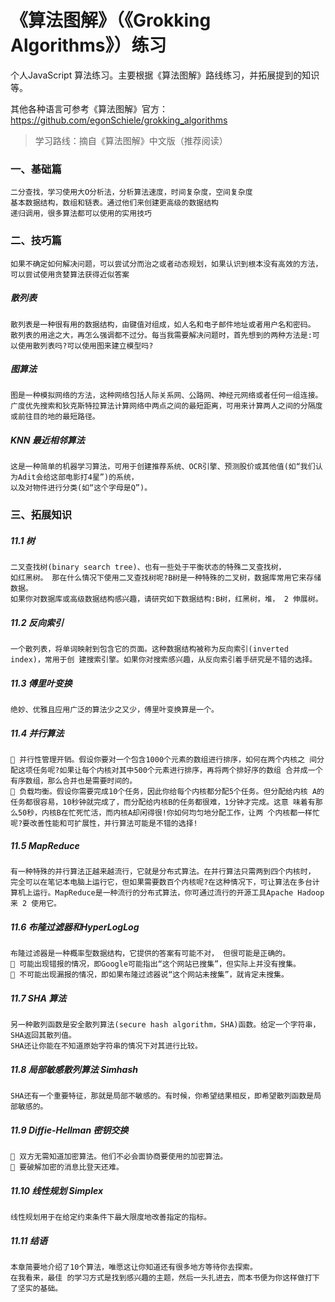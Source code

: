 # 《算法图解》（《Grokking Algorithms》）练习

个人JavaScript 算法练习。主要根据《算法图解》路线练习，并拓展提到的知识等。

其他各种语言可参考《算法图解》官方：https://github.com/egonSchiele/grokking_algorithms

> 学习路线：摘自《算法图解》中文版（推荐阅读）

### 一、基础篇

    二分查找，学习使用大O分析法，分析算法速度，时间复杂度，空间复杂度
    基本数据结构，数组和链表。通过他们来创建更高级的数据结构
    递归调用，很多算法都可以使用的实用技巧

### 二、技巧篇

    如果不确定如何解决问题，可以尝试分而治之或者动态规划，如果认识到根本没有高效的方法，可以尝试使用贪婪算法获得近似答案

##### 散列表

    散列表是一种很有用的数据结构，由键值对组成，如人名和电子邮件地址或者用户名和密码。
    散列表的用途之大，再怎么强调都不过分。每当我需要解决问题时，首先想到的两种方法是:可以使用散列表吗?可以使用图来建立模型吗?

##### 图算法

    图是一种模拟网络的方法，这种网络包括人际关系网、公路网、神经元网络或者任何一组连接。
    广度优先搜索和狄克斯特拉算法计算网络中两点之间的最短距离，可用来计算两人之间的分隔度或前往目的地的最短路径。

##### KNN 最近相邻算法

    这是一种简单的机器学习算法，可用于创建推荐系统、OCR引擎、预测股价或其他值(如“我们认为Adit会给这部电影打4星”)的系统，
    以及对物件进行分类(如“这个字母是Q”)。

### 三、拓展知识

##### 11.1 树

    二叉查找树(binary search tree)、也有一些处于平衡状态的特殊二叉查找树，
    如红黑树。 那在什么情况下使用二叉查找树呢?B树是一种特殊的二叉树，数据库常用它来存储数据。
    如果你对数据库或高级数据结构感兴趣，请研究如下数据结构:B树，红黑树，堆， 2 伸展树。

##### 11.2 反向索引

    一个散列表，将单词映射到包含它的页面。这种数据结构被称为反向索引(inverted index)，常用于创 建搜索引擎。如果你对搜索感兴趣，从反向索引着手研究是不错的选择。

##### 11.3 傅里叶变换

    绝妙、优雅且应用广泛的算法少之又少，傅里叶变换算是一个。

##### 11.4 并行算法

     并行性管理开销。假设你要对一个包含1000个元素的数组进行排序，如何在两个内核之 间分配这项任务呢?如果让每个内核对其中500个元素进行排序，再将两个排好序的数组 合并成一个有序数组，那么合并也是需要时间的。
     负载均衡。假设你需要完成10个任务，因此你给每个内核都分配5个任务。但分配给内核 A的任务都很容易，10秒钟就完成了，而分配给内核B的任务都很难，1分钟才完成。这意 味着有那么50秒，内核B在忙死忙活，而内核A却闲得很!你如何均匀地分配工作，让两 个内核都一样忙呢?要改善性能和可扩展性，并行算法可能是不错的选择!

##### 11.5 MapReduce

    有一种特殊的并行算法正越来越流行，它就是分布式算法。在并行算法只需两到四个内核时， 完全可以在笔记本电脑上运行它，但如果需要数百个内核呢?在这种情况下，可让算法在多台计 算机上运行。MapReduce是一种流行的分布式算法，你可通过流行的开源工具Apache Hadoop来 2 使用它。

##### 11.6 布隆过滤器和HyperLogLog

    布隆过滤器是一种概率型数据结构，它提供的答案有可能不对， 但很可能是正确的。
     可能出现错报的情况，即Google可能指出“这个网站已搜集”，但实际上并没有搜集。 
     不可能出现漏报的情况，即如果布隆过滤器说“这个网站未搜集”，就肯定未搜集。 

##### 11.7 SHA 算法

    另一种散列函数是安全散列算法(secure hash algorithm，SHA)函数。给定一个字符串，SHA返回其散列值。
    SHA还让你能在不知道原始字符串的情况下对其进行比较。

##### 11.8 局部敏感散列算法 Simhash

    SHA还有一个重要特征，那就是局部不敏感的。有时候，你希望结果相反，即希望散列函数是局部敏感的。

##### 11.9 Diffie-Hellman 密钥交换

     双方无需知道加密算法。他们不必会面协商要使用的加密算法。
     要破解加密的消息比登天还难。

##### 11.10 线性规划 Simplex
    
    线性规划用于在给定约束条件下最大限度地改善指定的指标。

##### 11.11 结语

    本章简要地介绍了10个算法，唯愿这让你知道还有很多地方等待你去探索。
    在我看来，最佳 的学习方式是找到感兴趣的主题，然后一头扎进去，而本书便为你这样做打下了坚实的基础。